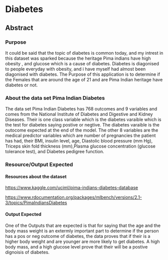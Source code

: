 # Diabetes

## Abstract 
### Purpose
It could be said that the topic of diabetes is common today, and my intrest in this dataset was sparked because the heritage Pima indians have high obesity , and glucose which is a cause of diabetes. Diabetes is diagonised to people everyday with obesity, and i have myself had almost been diagonised with diabetes. The Purpose of this application is to determine if the Females that are around the age of 21 and are Pima Indian heritage have diabetes or not. 
### About the data set Pima Indian Diabetes
The data set Pima Indian Diabetes has 768 outcomes and 9 variables and comes from the National Institute of Diabetes and Digestive and Kidney Diseases. Their is one class variable which is the diabetes varaible which is the test for diabetes saying postive or negtive. The diabetes varaible is the outocome expected at the end of the model. The other 8 variables are the medical predictor variables which are number of pregnancies the patient has had, their BMI, insulin level, age, Diastolic blood pressure (mm Hg),	Triceps skin fold thickness (mm),Plasma glucose concentration (glucose tolerance test), and 	Diabetes pedigree function.
### Resource/Output Expected 
#### Resources about the dataset 
https://www.kaggle.com/uciml/pima-indians-diabetes-database

https://www.rdocumentation.org/packages/mlbench/versions/2.1-3/topics/PimaIndiansDiabetes
#### Output Expected 
One of the Outputs that are expected is that for saying that the age and the body mass weight is an extermly important part to determine if the person has a pos or neg outcome of diabetes, the data proves that if their is a higher body weight and are younger are more likely to get diabetes. A high body mass, and a high glucose level prove that their will be a postive dignoisis of diabetes.
